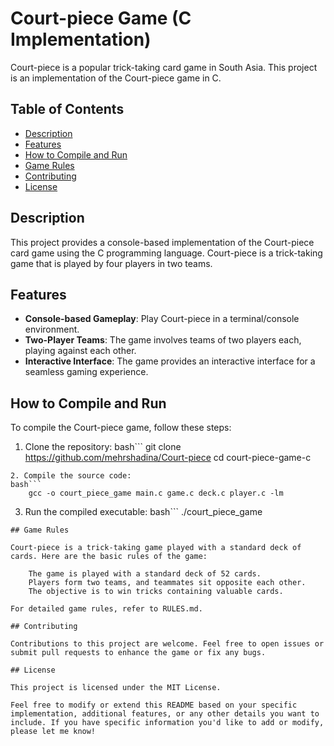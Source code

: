 # Court-piece Game (C Implementation)

Court-piece is a popular trick-taking card game in South Asia. This project is an implementation of the Court-piece game in C.

## Table of Contents

- [Description](#description)
- [Features](#features)
- [How to Compile and Run](#how-to-compile-and-run)
- [Game Rules](#game-rules)
- [Contributing](#contributing)
- [License](#license)

## Description

This project provides a console-based implementation of the Court-piece card game using the C programming language. Court-piece is a trick-taking game that is played by four players in two teams.

## Features

- **Console-based Gameplay**: Play Court-piece in a terminal/console environment.
- **Two-Player Teams**: The game involves teams of two players each, playing against each other.
- **Interactive Interface**: The game provides an interactive interface for a seamless gaming experience.

## How to Compile and Run

To compile the Court-piece game, follow these steps:

1. Clone the repository:
bash```
   git clone https://github.com/mehrshadina/Court-piece
   cd court-piece-game-c
```
2. Compile the source code:
bash```
    gcc -o court_piece_game main.c game.c deck.c player.c -lm
```
3. Run the compiled executable:
bash```
    ./court_piece_game
```
## Game Rules

Court-piece is a trick-taking game played with a standard deck of cards. Here are the basic rules of the game:

    The game is played with a standard deck of 52 cards.
    Players form two teams, and teammates sit opposite each other.
    The objective is to win tricks containing valuable cards.

For detailed game rules, refer to RULES.md.

## Contributing

Contributions to this project are welcome. Feel free to open issues or submit pull requests to enhance the game or fix any bugs.

## License

This project is licensed under the MIT License.

Feel free to modify or extend this README based on your specific implementation, additional features, or any other details you want to include. If you have specific information you'd like to add or modify, please let me know!


